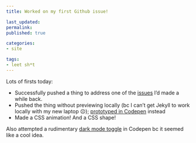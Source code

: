 ```yaml
---
title: Worked on my first Github issue!

last_updated: 
permalink: 
published: true

categories:
- site

tags:
- leet sh*t
---
```


Lots of firsts today:

- Successfully pushed a thing to address one of the [issues](https://github.com/psyoko/psyoko.github.io/issues/6) I’d made a while back.
- Pushed the thing without previewing locally (bc I can’t get Jekyll to work locally with my new laptop ☹️); [prototyped in Codepen](https://codepen.io/psyoko/pen/ExVmLrv) instead
- Made a CSS animation! And a CSS shape!

Also attempted a rudimentary [dark mode toggle](https://codepen.io/psyoko/pen/oNjWEyO) in Codepen bc it seemed like a cool idea.